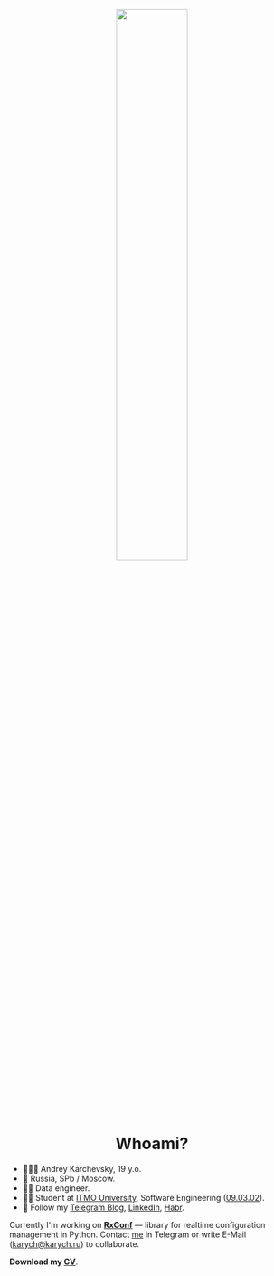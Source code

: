 <p align="center" width="100%">
    <img width="50%" src="https://github.com/realkarych/realkarych/assets/62261985/3a185c8c-7922-48a9-8f59-b31745efa481">
</p>

<h1 align="center"> Whoami?</h1>

<ul>
    <li>🤵🏼‍♂️ Andrey Karchevsky, 19 y.o.</li>
    <li>🌆 Russia, SPb / Moscow.</li>
    <li>🧑‍💻 Data engineer.</li>
    <li>🕵️‍♂️ Student at <a href="https://itmo.ru">ITMO University</a>, Software Engineering (<a href="https://fitp.itmo.ru/p/about-fitp/753">09.03.02</a>).</li>
    <li>💫 Follow my <a href="https://t.me/realkarych">Telegram Blog</a>, <a href="https://linkedin.com/in/karych/">LinkedIn</a>, <a href="https://habr.com/ru/users/realkarych/">Habr</a>.</li>
</ul>

Currently I'm working on <b><a href="https://github.com/realkarych/rxconf">RxConf</a></b> — library for realtime configuration management in Python. Contact <a href="https://t.me/karych">me</a> in Telegram or write E-Mail (karych@karych.ru) to collaborate.

**Download my <a href=https://github.com/realkarych/cv/blob/main/CV.pdf>CV</a>**.

